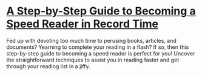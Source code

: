 
# [A Step-by-Step Guide to Becoming a Speed Reader in Record Time](https://www.mindhaste.com/t/speed-reading/a-step-by-step-guide-to-becoming-a-speed-reader-in-record-time-233)

Fed up with devoting too much time to perusing books, articles, and documents? Yearning to complete your reading in a flash? If so, then this step-by-step guide to becoming a speed reader is perfect for you! Uncover the straightforward techniques to assist you in reading faster and get through your reading list in a jiffy.
    